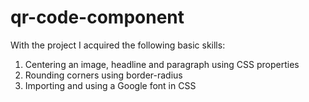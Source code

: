 # qr-code-component

With the project I acquired the following basic skills:
1. Centering an image, headline and paragraph using CSS properties
2. Rounding corners using border-radius
3. Importing and using a Google font in CSS
